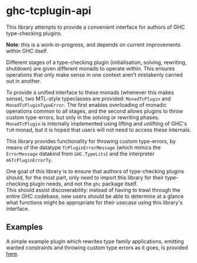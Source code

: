 

# ghc-tcplugin-api

This library attempts to provide a convenient interface for authors of GHC type-checking plugins.    

**Note**: this is a work-in-progress, and depends on current improvements within GHC itself.

Different stages of a type-checking plugin (initialisation, solving, rewriting, shutdown) are given
different monads to operate within. This ensures operations that only make sense in one context
aren't mistakenly carried out in another.    

To provide a unified interface to these monads (whenever this makes sense), two MTL-style typeclasses
are provided: `MonadTcPlugin` and `MonadTcPluginTypeError`. The first enables overloading of
monadic operations common to all stages, and the second allows plugins to throw custom type-errors,
but only in the solving or rewriting phases.   
`MonadTcPlugin` is internally implemented using lifting and unlifting of GHC's `TcM` monad, but it
is hoped that users will not need to access these internals. 

This library provides functionality for throwing custom type-errors, by means of the datatype
`TcPluginErrorMessage` (which mimics the `ErrorMessage` datakind from `GHC.TypeLits`) and the
interpreter `mkTcPluginErrorTy`.    

One goal of this library is to ensure that authors of type-checking plugins should, for the most part,
only need to import this library for their type-checking plugin needs, and not the `ghc` package itself.    
This should assist discoverability: instead of having to trawl through the entire GHC codebase,
new users should be able to determine at a glance what functions might be appropriate for their
usecase using this library's interface.

## Examples

A simple example plugin which rewrites type family applications, emitting wanted constraints and
throwing custom type errors as it goes, is provided [here](examples/RewriterPlugin/plugin/RewriterPlugin.hs).
